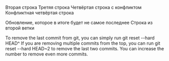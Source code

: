 Вторая строка
Третяя строка
Четвёртая строка с конфликтом
Конфликтная четвёртая строка

Обновление, которое в итоге будет не самое последнее
Строка из второй ветки

To remove the last commit from git, you can simply run git reset --hard HEAD^ If you are removing multiple commits from the top, you can run git reset --hard HEAD~2 to remove the last two commits. You can increase the number to remove even more commits.
